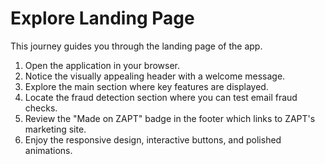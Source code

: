 # Explore Landing Page

This journey guides you through the landing page of the app.

1. Open the application in your browser.
2. Notice the visually appealing header with a welcome message.
3. Explore the main section where key features are displayed.
4. Locate the fraud detection section where you can test email fraud checks.
5. Review the "Made on ZAPT" badge in the footer which links to ZAPT's marketing site.
6. Enjoy the responsive design, interactive buttons, and polished animations.